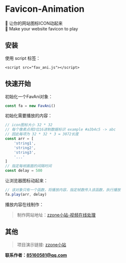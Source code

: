 # Favicon-Animation
🍭 让你的网站图标ICON动起来  
🍭 Make your website favicon to play

## 安装
使用 script 标签：
```
<script src="fav_ani.js"></script>
```

## 快速开始
初始化一个FavAni对象：
```js
const fa = new FavAni()
```
初始化需要播放的内容：
```js
// icon图标大小 32 * 32
// 每个像素点用3位16进制数据标识 example #a3b4c5 -> abc
// 因此每项为 32 * 32 * 3 = 3072长度
const arr = [
    'string1',
    'string2',
    'string3',
    '...'
]
// 指定每帧画面的间隔时间
const delay = 500
```
让浏览器图标动起来：
```js
// 该对象只有一个函数，将播放内容，指定帧数传入该函数，执行播放
fa.play(arr, delay)
```
播放内容在线制作：  
> 制作网站地址：[zzone小站-视频在线处理](https://zzone.cc/backstage/#/tool/videoHandle)

## 其他
> 项目演示链接: [zzone小站](https://zzone.cc/backstage)

**联系作者：85160581@qq.com**
